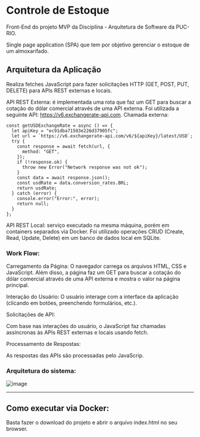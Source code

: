 # Controle de Estoque

Front-End do projeto MVP da Disciplina - Arquitetura de Software da PUC-RIO. 

Single page application (SPA) que tem por objetivo gerenciar o estoque de um almoxarifado. 


## Arquitetura da Aplicação     

Realiza fetches JavaScript para fazer solicitações HTTP (GET, POST, PUT, DELETE) para APIs REST externas e locais.

API REST Externa: é implementada uma rota que faz um GET para buscar a cotação do dólar comercial através de uma API externa. Foi utilizada a seguinte API: https://v6.exchangerate-api.com. Chamada externa:

```
const getUSDExchangeRate = async () => {
  let apiKey = "ec91dba71503e226d37905fc";
  let url = `https://v6.exchangerate-api.com/v6/${apiKey}/latest/USD`;
  try {
    const response = await fetch(url, {
      method: "GET",
    });
    if (!response.ok) {
      throw new Error("Network response was not ok");
    }
    const data = await response.json();
    const usdRate = data.conversion_rates.BRL;
    return usdRate;
  } catch (error) {
    console.error("Error:", error);
    return null;
  }
};
```

API REST Local: serviço executado na mesma máquina, porém em containers separados via Docker. Foi utilizado operações CRUD (Create, Read, Update, Delete) em um banco de dados local em SQLite.


### Work Flow:

Carregamento da Página:
O navegador carrega os arquivos HTML, CSS e JavaScript. Além disso, a página faz um GET para buscar a cotação do dólar comercial através de uma API externa e mostra o valor na página principal.

Interação do Usuário:
O usuário interage com a interface da aplicação (clicando em botões, preenchendo formulários, etc.).

Solicitações de API:

Com base nas interações do usuário, o JavaScript faz chamadas assíncronas às APIs REST externas e locais usando fetch.

Processamento de Respostas:

As respostas das APIs são processadas pelo JavaScrip.

### Arquitetura do sistema: 

![image](https://github.com/user-attachments/assets/b407d9df-9708-47fb-9b74-83800db91d62)

---
## Como executar via Docker:

Basta fazer o download do projeto e abrir o arquivo index.html no seu browser.
